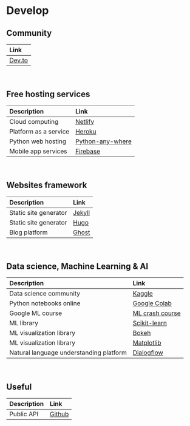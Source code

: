 # Develop
## Community
| Link |
|:-----|
| [Dev.to](https://dev.to/)| 
<br />

## Free hosting services
| Description | Link |
|:-----|:-----|
| Cloud computing | [Netlify](https://www.netlify.com/)|
| Platform as a service | [Heroku](https://www.heroku.com/)|
| Python web hosting | [Python-any-where](https://www.pythonanywhere.com/)|
| Mobile app services | [Firebase](https://firebase.google.com/)|
<br />

## Websites framework
| Description | Link |
|:-----|:-----|
| Static site generator | [Jekyll](https://jekyllrb.com/)|
| Static site generator | [Hugo](https://gohugo.io/)|
| Blog platform | [Ghost](https://ghost.org/)|
<br />

## Data science, Machine Learning & AI
| Description | Link |
|:-----|:-----|
| Data science community | [Kaggle](https://www.kaggle.com/)|
| Python notebooks online | [Google Colab](https://colab.research.google.com/notebooks/intro.ipynb)|
| Google ML course | [ML crash course](https://developers.google.com/machine-learning/crash-course)|
| ML library | [Scikit-learn](https://scikit-learn.org/)|
| ML visualization library | [Bokeh](https://docs.bokeh.org/en/latest/index.html)|
| ML visualization library | [Matplotlib](https://matplotlib.org/)|
| Natural language understanding platform | [Dialogflow](https://dialogflow.cloud.google.com/)|
<br />

## Useful
| Description | Link |
|:-----|:-----|
| Public API | [Github](https://github.com/public-apis/public-apis)|